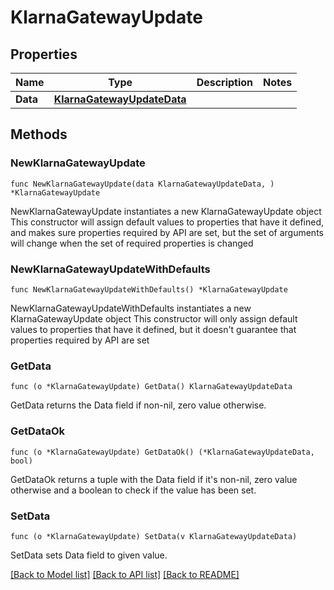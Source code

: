 # KlarnaGatewayUpdate

## Properties

Name | Type | Description | Notes
------------ | ------------- | ------------- | -------------
**Data** | [**KlarnaGatewayUpdateData**](KlarnaGatewayUpdateData.md) |  | 

## Methods

### NewKlarnaGatewayUpdate

`func NewKlarnaGatewayUpdate(data KlarnaGatewayUpdateData, ) *KlarnaGatewayUpdate`

NewKlarnaGatewayUpdate instantiates a new KlarnaGatewayUpdate object
This constructor will assign default values to properties that have it defined,
and makes sure properties required by API are set, but the set of arguments
will change when the set of required properties is changed

### NewKlarnaGatewayUpdateWithDefaults

`func NewKlarnaGatewayUpdateWithDefaults() *KlarnaGatewayUpdate`

NewKlarnaGatewayUpdateWithDefaults instantiates a new KlarnaGatewayUpdate object
This constructor will only assign default values to properties that have it defined,
but it doesn't guarantee that properties required by API are set

### GetData

`func (o *KlarnaGatewayUpdate) GetData() KlarnaGatewayUpdateData`

GetData returns the Data field if non-nil, zero value otherwise.

### GetDataOk

`func (o *KlarnaGatewayUpdate) GetDataOk() (*KlarnaGatewayUpdateData, bool)`

GetDataOk returns a tuple with the Data field if it's non-nil, zero value otherwise
and a boolean to check if the value has been set.

### SetData

`func (o *KlarnaGatewayUpdate) SetData(v KlarnaGatewayUpdateData)`

SetData sets Data field to given value.



[[Back to Model list]](../README.md#documentation-for-models) [[Back to API list]](../README.md#documentation-for-api-endpoints) [[Back to README]](../README.md)


